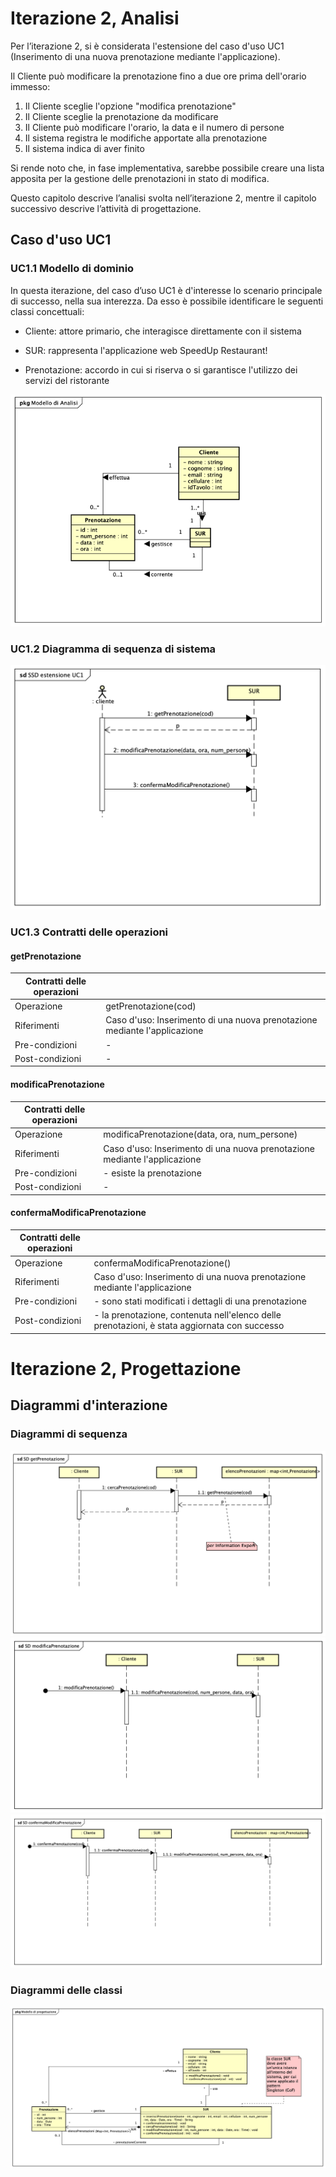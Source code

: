# Iterazione 2, Analisi

Per l’iterazione 2, si è considerata l'estensione del caso d'uso UC1 (Inserimento di una nuova prenotazione mediante l'applicazione).

Il Cliente può modificare la prenotazione fino a due ore prima dell'orario immesso:
1. Il Cliente sceglie l'opzione "modifica prenotazione"
2. Il Cliente sceglie la prenotazione da modificare
3. Il Cliente può modificare l'orario, la data e il numero di persone
4. Il sistema registra le modifiche apportate alla prenotazione
5. Il sistema indica di aver finito  

Si rende noto che, in fase implementativa, sarebbe possibile creare una lista apposita per la gestione delle prenotazioni in stato di modifica.

Questo capitolo descrive l’analisi svolta nell’iterazione 2, mentre il capitolo successivo descrive l’attività di progettazione.

## Caso d'uso UC1

### UC1.1 Modello di dominio

In questa iterazione, del caso d’uso UC1 è d'interesse lo scenario principale di successo, nella sua interezza. Da esso è possibile identificare le seguenti classi concettuali:

- Cliente: attore primario, che interagisce direttamente con il sistema

- SUR: rappresenta l'applicazione web SpeedUp Restaurant!

- Prenotazione: accordo in cui si riserva o si garantisce l'utilizzo dei servizi del ristorante

![modello di dominio](./modello%20di%20dominio.png)

### UC1.2 Diagramma di sequenza di sistema

![SSD UC1](./SSD%20estensione%20UC1.png)

### UC1.3 Contratti delle operazioni

#### getPrenotazione

| Contratti delle operazioni |                                                                           |
|----------------------------|---------------------------------------------------------------------------|
| Operazione                 | getPrenotazione(cod)                                                      |
| Riferimenti                | Caso d'uso: Inserimento di una nuova prenotazione mediante l'applicazione |
| Pre-condizioni             | -                                                                         |
| Post-condizioni            | -                                                                         |

#### modificaPrenotazione

| Contratti delle operazioni |                                                                           |
|----------------------------|---------------------------------------------------------------------------|
| Operazione                 | modificaPrenotazione(data, ora, num_persone)                              |
| Riferimenti                | Caso d'uso: Inserimento di una nuova prenotazione mediante l'applicazione |
| Pre-condizioni             | - esiste la prenotazione                                                  |
| Post-condizioni            | -                                                                         |

#### confermaModificaPrenotazione

| Contratti delle operazioni |                                                                                              |
|----------------------------|----------------------------------------------------------------------------------------------|
| Operazione                 | confermaModificaPrenotazione()                                                               |
| Riferimenti                | Caso d'uso: Inserimento di una nuova prenotazione mediante l'applicazione                    |
| Pre-condizioni             | - sono stati modificati i dettagli di una prenotazione                                       |
| Post-condizioni            | - la prenotazione, contenuta nell'elenco delle prenotazioni, è stata aggiornata con successo |

# Iterazione 2, Progettazione

## Diagrammi d'interazione
### Diagrammi di sequenza

![getPrenotazione](./SD%20getPrenotazione.png)
![modificaPrenotazione](./SD%20modificaPrenotazione.png)
![confermaModificaPrenotazione](./SD%20confermaModificaPrenotazione.png)

### Diagrammi delle classi

![diagramma delle classi](./diagramma%20delle%20classi.png)